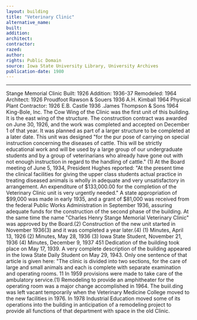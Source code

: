 ```yaml
---
layout: building
title: "Veterinary Clinic"
alternative_name: 
built: 
addition:
architect: 
contractor: 
razed: 
author:
rights: Public Domain
source: Iowa State University Library, University Archives
publication-date: 1980 
---
```

---

Stange Memorial Clinic 
Built: 1926 Addition: 1936-37 Remodeled: 1964 
Architect: 1926 Proudfoot Rawson & Souers 1936 A.H. Kimball 1964 Physical Plant 
Contractor: 1926 E.B. Castle 1936 .James Thompson & Sons 1964 King-Bole, Inc. 
The Cow Wing of the Clinic was the first unit of this building. It is the east wing of the structure. The construction contract was awarded on June 30, 1926, and the work was completed and accepted on December 1 of that year. It was planned as part of a larger structure to be completed at a later date. This unit was designed "for the pur pose of carrying on special instruction concerning the diseases of cattle. This will be strictly educational work and will be used by a large group of our undergraduate students and by a group of veterinarians who already have gone out with not enough instruction in regard to the handling of cattle." (1) 
At the Board meeting of June 5, 1934, President Hughes reported: "At the present time the clinical facilities for giving the upper class students actual practice in treating diseased animals is wholly in adequate and very unsatisfactory in arrangement. An expenditure of $133,000.00 for the completion of the Veterinary Clinic unit is very urgently needed." 
A state appropriation of $99,000 was made in early 1935, and a grant of $81,000 was received from the federal Public Works Administration in September 1936, assuring adequate funds for the construction of the second phase of the building. At the same time the name "Charles Henry Stange Memorial Veterinary Clinic" was approved by the Board.(2) 
Construction of the new unit started in November 1936(3) and it was completed a year later.(4) 
(1) Minutes, April 13, 1926 
(2) Minutes, May 28, 1936 
(3) Iowa State Student, November 21, 1936 
(4) Minutes, December 9, 1937 
451 
Dedication of the building took place on May 17, 1939. 
A very complete description of the building appeared in the Iowa State Daily Student on May 29, 1943. Only one sentence of that article is given here: "The clinic is divided into two sections, for the care of large and small animals and each is complete with separate examination and operating rooms. 11 
In 1959 provisions were made to take care of the ambulatory service.(1) 
Remodeling to provide an amphitheater for the operating room was a major change accomplished in 1964. 
The buiil.ding was left vacant temporarily when the Veterinary Medicine College moved to the new facilities in 1976. 
In 1978 Industrial Education moved some of its operations into the building in anticipation of a remodeling project to provide all functions of that department with space in the old Clinic.